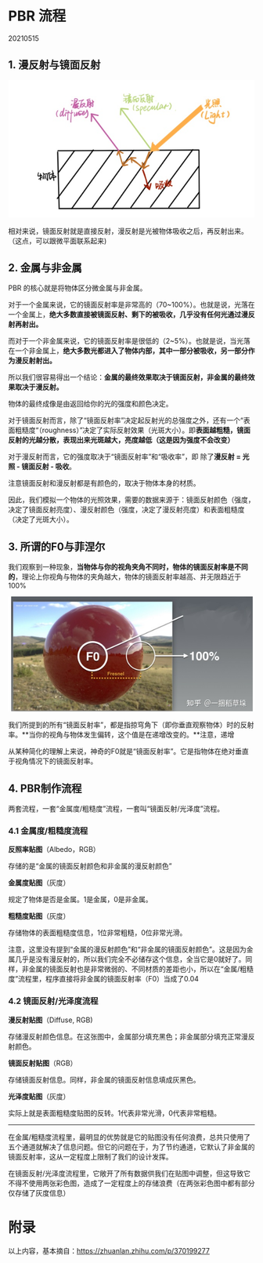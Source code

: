 # PBR 流程

20210515 



## 1. 漫反射与镜面反射

![image-20210515145056226](https://raw.githubusercontent.com/DionysosLai/PicGoImage/main/20210515145058.png)

​	相对来说，镜面反射就是直接反射，漫反射是光被物体吸收之后，再反射出来。（这点，可以跟微平面联系起来)

## 2. 金属与非金属

PBR 的核心就是将物体区分微金属与非金属。

对于一个金属来说，它的镜面反射率是非常高的（70~100%）。也就是说，光落在一个金属上，**绝大多数直接被镜面反射、剩下的被吸收，几乎没有任何光通过漫反射再射出。**

而对于一个非金属来说，它的镜面反射率是很低的（2~5%）。也就是说，当光落在一个非金属上，**绝大多数光都进入了物体内部，其中一部分被吸收，另一部分作为漫反射射出。**

所以我们很容易得出一个结论：**金属的最终效果取决于镜面反射，非金属的最终效果取决于漫反射。**

物体的最终成像是由返回给你的光的强度和颜色决定。

对于镜面反射而言，除了“镜面反射率”决定起反射光的总强度之外，还有一个“表面粗糙度“（roughness）”决定了实际反射效果（光斑大小）。即**表面越粗糙，镜面反射的光越分散，表现出来光斑越大，亮度越低（这是因为强度不会改变）**

对于漫反射而言，它的强度取决于“镜面反射率”和“吸收率”，即 除了**漫反射 = 光照 - 镜面反射 - 吸收**。

注意镜面反射和漫反射都是有颜色的，取决于物体本身的材质。

因此，我们模拟一个物体的光照效果，需要的数据来源于：镜面反射颜色（强度，决定了镜面反射亮度）、漫反射颜色（强度，决定了漫反射亮度）和表面粗糙度（决定了光斑大小）。

## 3. 所谓的F0与菲涅尔

我们观察到一种现象，**当物体与你的视角夹角不同时，物体的镜面反射率是不同的**，理论上你视角与物体的夹角越大，物体的镜面反射率越高、并无限趋近于100%

![image-20210515163054959](https://raw.githubusercontent.com/DionysosLai/PicGoImage/main/20210515163055.png)

我们所提到的所有“镜面反射率”，都是指掠穹角下（即你垂直观察物体）时的反射率。**当你的视角与物体发生偏转，这个值是在递增改变的。**注意，递增

从某种简化的理解上来说，神奇的F0就是“镜面反射率”。它是指物体在绝对垂直于视角情况下的镜面反射率。



## 4. PBR制作流程

两套流程，一套“金属度/粗糙度”流程，一套叫“镜面反射/光泽度”流程。

### 4.1 金属度/粗糙度流程

**反照率贴图**（Albedo，RGB）

存储的是“金属的镜面反射颜色和非金属的漫反射颜色”

**金属度贴图**（灰度）

规定了物体是否是金属。1是金属，0是非金属。

**粗糙度贴图**（灰度）

存储物体的表面粗糙度信息，1位非常粗糙，0位非常光滑。

注意，这里没有提到“金属的漫反射颜色”和“非金属的镜面反射颜色”。这是因为金属几乎是没有漫反射的，所以我们完全不必储存这个信息，全当它是0就好了。同样，非金属的镜面反射也是非常微弱的、不同材质的差距也小，所以在“金属/粗糙度”流程里，程序直接将非金属的镜面反射率（F0）当成了0.04

### 4.2  镜面反射/光泽度流程

**漫反射贴图**（Diffuse, RGB)

存储漫反射颜色信息。在这张图中，金属部分填充黑色；非金属部分填充正常漫反射颜色。

**镜面反射贴图**（RGB）

存储镜面反射信息。同样，非金属的镜面反射信息填成灰黑色。

**光泽度贴图**（灰度）

实际上就是表面粗糙度贴图的反转。1代表非常光滑，0代表非常粗糙。

---

在金属/粗糙度流程里，最明显的优势就是它的贴图没有任何浪费，总共只使用了五个通道就解决了信息问题。但它的问题在于，为了节约通道，它默认了非金属的镜面反射率，这从一定程度上限制了我们的设计发挥。

在镜面反射/光泽度流程里，它敞开了所有数据供我们在贴图中调整，但这导致它不得不使用两张彩色图，造成了一定程度上的存储浪费（在两张彩色图中都有部分仅存储了灰度信息）



# 附录

以上内容，基本摘自：https://zhuanlan.zhihu.com/p/370199277